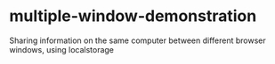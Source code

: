 # multiple-window-demonstration
Sharing information on the same computer between different browser windows, using localstorage
